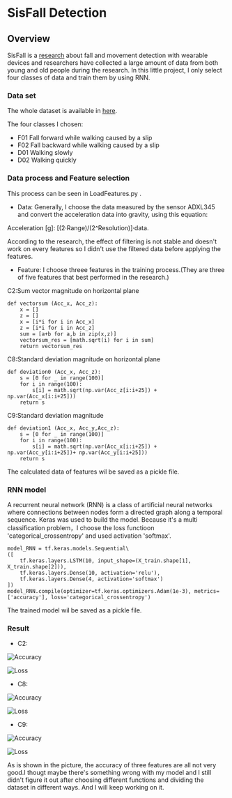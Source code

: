 # SisFall Detection

## Overview

SisFall is a <u>[research](https://www.ncbi.nlm.nih.gov/pmc/articles/PMC5298771/)</u> about fall and movement detection with wearable devices and researchers have collected a large amount of data from  both young and old people during the research. In this little project, I only select four classes of data and train them by using RNN.

### Data set
The whole dataset is available in <u>[here](http://sistemic.udea.edu.co/en/research/projects/english-falls/)</u>.

The four classes I chosen:
- F01	Fall forward while walking caused by a slip	
- F02	Fall backward while walking caused by a slip
- D01	Walking slowly
- D02	Walking quickly

### Data process and Feature selection
This process can be seen in LoadFeatures.py . 
- Data:
Generally, I choose the data measured by the sensor ADXL345 and convert the acceleration data into gravity, using this equation: 

Acceleration [g]: [(2·Range)/(2^Resolution)]·data.

According to the research, the effect of filtering is not stable and doesn't work on every features so I didn't use the filtered data before applying the features.

- Feature:
I choose threee features in the training process.(They are three of five features that best performed in the research.)

C2:Sum vector magnitude on horizontal plane

```
def vectorsum (Acc_x, Acc_z):
    x = []
    z = []
    x = [i*i for i in Acc_x]
    z = [i*i for i in Acc_z]
    sum = [a+b for a,b in zip(x,z)]
    vectorsum_res = [math.sqrt(i) for i in sum]
    return vectorsum_res
```

C8:Standard deviation magnitude on horizontal plane

```
def deviation0 (Acc_x, Acc_z):
    s = [0 for _ in range(100)]
    for i in range(100):
        s[i] = math.sqrt(np.var(Acc_z[i:i+25]) + np.var(Acc_x[i:i+25]))
    return s
```

C9:Standard deviation magnitude

```
def deviation1 (Acc_x, Acc_y,Acc_z):
    s = [0 for _ in range(100)]
    for i in range(100):
        s[i] = math.sqrt(np.var(Acc_x[i:i+25]) + np.var(Acc_y[i:i+25])+ np.var(Acc_y[i:i+25]))
    return s
```

The calculated data of features wil be saved as a pickle file.

### RNN model
A recurrent neural network (RNN) is a class of artificial neural networks where connections between nodes form a directed graph along a temporal sequence. Keras was used to build the model. Because it's a multi classification problem，I choose the loss functioon 'categorical_crossentropy' and used activation 'softmax'.
```
model_RNN = tf.keras.models.Sequential\
([
    tf.keras.layers.LSTM(10, input_shape=(X_train.shape[1], X_train.shape[2])), 
    tf.keras.layers.Dense(10, activation='relu'),
    tf.keras.layers.Dense(4, activation='softmax')
])
model_RNN.compile(optimizer=tf.keras.optimizers.Adam(1e-3), metrics=['accuracy'], loss='categorical_crossentropy')
```
The trained model wil be saved as a pickle file.

### Result
- C2:

![Accuracy](/C2/SisFall_Accuracy(BF).png)

![Loss](/C2/SisFall_Loss(BF).png)

- C8:

![Accuracy](/C8/SisFall_Accuracy(BF).png)

![Loss](/C8/SisFall_Loss(BF).png)

- C9:

![Accuracy](/C9/SisFall_Accuracy(BF).png)

![Loss](/C9/SisFall_Loss(BF).png)

As is shown in the picture, the accuracy of three features are all not very good.I thougt maybe there's something wrong with my model and I still didn't figure it out after choosing different functions and dividing the dataset in different ways. And I will keep working on it.

